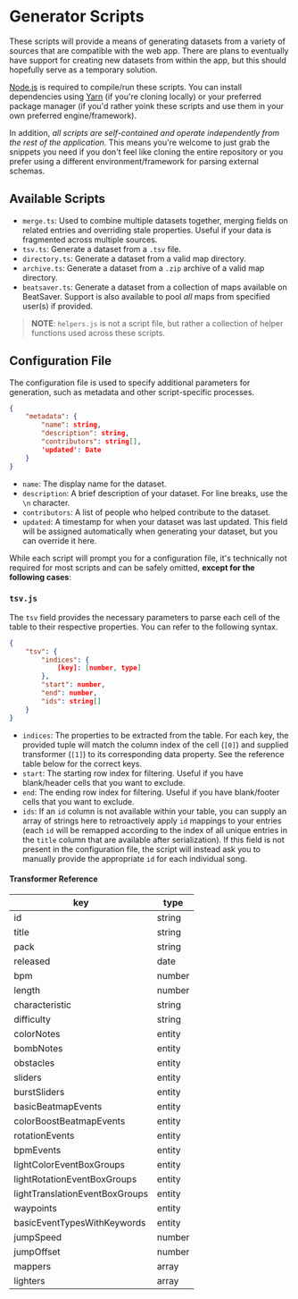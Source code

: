 # Generator Scripts

These scripts will provide a means of generating datasets from a variety of sources that are compatible with the web app. There are plans to eventually have support for creating new datasets from within the app, but this should hopefully serve as a temporary solution.

[Node.js](https://nodejs.dev/en/learn/) is required to compile/run these scripts. You can install dependencies using [Yarn](https://yarnpkg.com/getting-started) (if you're cloning locally) or your preferred package manager (if you'd rather yoink these scripts and use them in your own preferred engine/framework).

In addition, _all scripts are self-contained and operate independently from the rest of the application._ This means you're welcome to just grab the snippets you need if you don't feel like cloning the entire repository or you prefer using a different environment/framework for parsing external schemas.

## Available Scripts

- `merge.ts`: Used to combine multiple datasets together, merging fields on related entries and overriding stale properties. Useful if your data is fragmented across multiple sources.
- `tsv.ts`: Generate a dataset from a `.tsv` file.
- `directory.ts`: Generate a dataset from a valid map directory.
- `archive.ts`: Generate a dataset from a `.zip` archive of a valid map directory.
- `beatsaver.ts`: Generate a dataset from a collection of maps available on BeatSaver. Support is also available to pool _all_ maps from specified user(s) if provided.

> **NOTE**: `helpers.js` is not a script file, but rather a collection of helper functions used across these scripts.

## Configuration File

The configuration file is used to specify additional parameters for generation, such as metadata and other script-specific processes.

```json
{
	"metadata": {
		"name": string,
		"description": string,
		"contributors": string[],
		'updated': Date
	}
}
```

- `name`: The display name for the dataset.
- `description`: A brief description of your dataset. For line breaks, use the `\n` character.
- `contributors`: A list of people who helped contribute to the dataset.
- `updated`: A timestamp for when your dataset was last updated. This field will be assigned automatically when generating your dataset, but you can override it here.

While each script will prompt you for a configuration file, it's technically not required for most scripts and can be safely omitted, **except for the following cases**:

### `tsv.js`

The `tsv` field provides the necessary parameters to parse each cell of the table to their respective properties. You can refer to the following syntax.

```json
{
	"tsv": {
		"indices": {
			[key]: [number, type]
		},
		"start": number,
		"end": number,
		"ids": string[]
	}
}
```

- `indices`: The properties to be extracted from the table. For each key, the provided tuple will match the column index of the cell (`[0]`) and supplied transformer (`[1]`) to its corresponding data property. See the reference table below for the correct keys.
- `start`: The starting row index for filtering. Useful if you have blank/header cells that you want to exclude.
- `end`: The ending row index for filtering. Useful if you have blank/footer cells that you want to exclude.
- `ids`: If an `id` column is not available within your table, you can supply an array of strings here to retroactively apply `id` mappings to your entries (each `id` will be remapped according to the index of all unique entries in the `title` column that are available after serialization). If this field is not present in the configuration file, the script will instead ask you to manually provide the appropriate `id` for each individual song.

#### Transformer Reference

| key                            | type   |
| ------------------------------ | ------ |
| id                             | string |
| title                          | string |
| pack                           | string |
| released                       | date   |
| bpm                            | number |
| length                         | number |
| characteristic                 | string |
| difficulty                     | string |
| colorNotes                     | entity |
| bombNotes                      | entity |
| obstacles                      | entity |
| sliders                        | entity |
| burstSliders                   | entity |
| basicBeatmapEvents             | entity |
| colorBoostBeatmapEvents        | entity |
| rotationEvents                 | entity |
| bpmEvents                      | entity |
| lightColorEventBoxGroups       | entity |
| lightRotationEventBoxGroups    | entity |
| lightTranslationEventBoxGroups | entity |
| waypoints                      | entity |
| basicEventTypesWithKeywords    | entity |
| jumpSpeed                      | number |
| jumpOffset                     | number |
| mappers                        | array  |
| lighters                       | array  |
